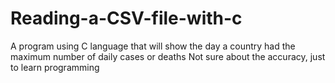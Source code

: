 # Reading-a-CSV-file-with-c
A program using C language that will show the day a country had the maximum number of daily cases or deaths
Not sure about the accuracy, just to learn programming

